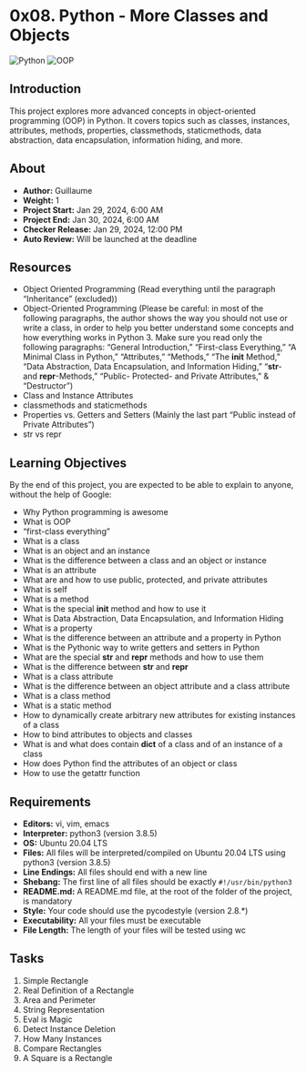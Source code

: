 # 0x08. Python - More Classes and Objects

![Python](https://img.shields.io/badge/Python-v3.8-blue)
![OOP](https://img.shields.io/badge/OOP-Object%20Oriented%20Programming-green)

## Introduction
This project explores more advanced concepts in object-oriented programming (OOP) in Python. It covers topics such as classes, instances, attributes, methods, properties, classmethods, staticmethods, data abstraction, data encapsulation, information hiding, and more.

## About
- **Author:** Guillaume
- **Weight:** 1
- **Project Start:** Jan 29, 2024, 6:00 AM
- **Project End:** Jan 30, 2024, 6:00 AM
- **Checker Release:** Jan 29, 2024, 12:00 PM
- **Auto Review:** Will be launched at the deadline

## Resources
- Object Oriented Programming (Read everything until the paragraph “Inheritance” (excluded))
- Object-Oriented Programming (Please be careful: in most of the following paragraphs, the author shows the way you should not use or write a class, in order to help you better understand some concepts and how everything works in Python 3. Make sure you read only the following paragraphs: “General Introduction,” “First-class Everything,” “A Minimal Class in Python,” “Attributes,” “Methods,” “The __init__ Method,” “Data Abstraction, Data Encapsulation, and Information Hiding,” “__str__- and __repr__-Methods,” “Public- Protected- and Private Attributes,” & “Destructor”)
- Class and Instance Attributes
- classmethods and staticmethods
- Properties vs. Getters and Setters (Mainly the last part “Public instead of Private Attributes”)
- str vs repr

## Learning Objectives
By the end of this project, you are expected to be able to explain to anyone, without the help of Google:

- Why Python programming is awesome
- What is OOP
- “first-class everything”
- What is a class
- What is an object and an instance
- What is the difference between a class and an object or instance
- What is an attribute
- What are and how to use public, protected, and private attributes
- What is self
- What is a method
- What is the special __init__ method and how to use it
- What is Data Abstraction, Data Encapsulation, and Information Hiding
- What is a property
- What is the difference between an attribute and a property in Python
- What is the Pythonic way to write getters and setters in Python
- What are the special __str__ and __repr__ methods and how to use them
- What is the difference between __str__ and __repr__
- What is a class attribute
- What is the difference between an object attribute and a class attribute
- What is a class method
- What is a static method
- How to dynamically create arbitrary new attributes for existing instances of a class
- How to bind attributes to objects and classes
- What is and what does contain __dict__ of a class and of an instance of a class
- How does Python find the attributes of an object or class
- How to use the getattr function

## Requirements
- **Editors:** vi, vim, emacs
- **Interpreter:** python3 (version 3.8.5)
- **OS:** Ubuntu 20.04 LTS
- **Files:** All files will be interpreted/compiled on Ubuntu 20.04 LTS using python3 (version 3.8.5)
- **Line Endings:** All files should end with a new line
- **Shebang:** The first line of all files should be exactly `#!/usr/bin/python3`
- **README.md:** A README.md file, at the root of the folder of the project, is mandatory
- **Style:** Your code should use the pycodestyle (version 2.8.*)
- **Executability:** All your files must be executable
- **File Length:** The length of your files will be tested using wc

## Tasks
1. Simple Rectangle
2. Real Definition of a Rectangle
3. Area and Perimeter
4. String Representation
5. Eval is Magic
6. Detect Instance Deletion
7. How Many Instances
8. Compare Rectangles
9. A Square is a Rectangle

